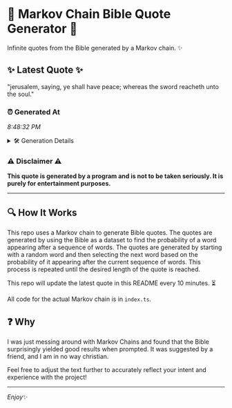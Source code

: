 # 📖 Markov Chain Bible Quote Generator 📖

Infinite quotes from the Bible generated by a Markov chain. ✨

## ✨ Latest Quote ✨
"jerusalem, saying, ye shall have peace; whereas the sword reacheth unto the soul."

### ⏰ Generated At
*8:48:32 PM*

<details>
    <summary>🛠️ Generation Details</summary>
    <p>
        <strong>🌱 Seed:</strong> jerusalem,<br>
        <strong>🔄 Iterations:</strong> 12<br>
        <strong>📜 Context History:</strong><br>[ jerusalem, ]: saying,<br>[ jerusalem,, saying, ]: ye<br>[ jerusalem,, saying,, ye ]: shall<br>[ jerusalem,, saying,, ye, shall ]: have<br>[ jerusalem,, saying,, ye, shall, have ]: peace;<br>[ jerusalem,, saying,, ye, shall, have, peace; ]: whereas<br>[ saying,, ye, shall, have, peace;, whereas ]: the<br>[ ye, shall, have, peace;, whereas, the ]: sword<br>[ shall, have, peace;, whereas, the, sword ]: reacheth<br>[ have, peace;, whereas, the, sword, reacheth ]: unto<br>[ peace;, whereas, the, sword, reacheth, unto ]: the<br>[ whereas, the, sword, reacheth, unto, the ]: soul.<br>
    </p>
</details>

### ⚠️ Disclaimer ⚠️
**This quote is generated by a program and is not to be taken seriously. It is purely for entertainment purposes.**

---

## 🔍 How It Works

This repo uses a Markov chain to generate Bible quotes. The quotes are generated by using the Bible as a dataset to find the probability of a word appearing after a sequence of words. The quotes are generated by starting with a random word and then selecting the next word based on the probability of it appearing after the current sequence of words. This process is repeated until the desired length of the quote is reached.

This repo will update the latest quote in this README every 10 minutes. ⏳

All code for the actual Markov chain is in `index.ts`.

## ❓ Why

I was just messing around with Markov Chains and found that the Bible surprisingly yielded good results when prompted. 
It was suggested by a friend, and I am in no way christian.

Feel free to adjust the text further to accurately reflect your intent and experience with the project!

---

*Enjoy*✨
